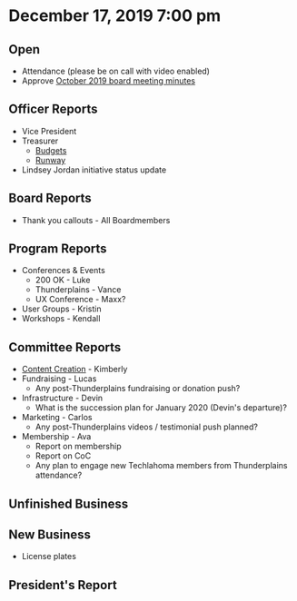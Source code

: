 # December 17, 2019 7:00 pm

## Open
* Attendance (please be on call with video enabled)
* Approve [October 2019 board meeting minutes](https://github.com/techlahoma/board_meetings/blob/master/2019/10_october_minutes.md)

## Officer Reports
* Vice President
* Treasurer
    - [Budgets](https://docs.google.com/spreadsheets/d/1tw-q8jl-9VMMZ2OmxKM6sCq0A82pPU8yLPMsnaI-DGE/edit?usp=sharing)
    - [Runway](https://docs.google.com/spreadsheets/d/1BdSo4lCJLIDFu0a3EfQ3AWu2wgmotYP-qIzIDC4PXsk/edit?usp=sharing)
* Lindsey Jordan initiative status update

## Board Reports
* Thank you callouts - All Boardmembers

## Program Reports
* Conferences & Events 
  * 200 OK - Luke
  * Thunderplains - Vance
  * UX Conference - Maxx?
* User Groups - Kristin
* Workshops - Kendall

## Committee Reports
* [Content Creation](https://github.com/techlahoma/board_meetings/blob/master/2019/attachments/12_content_creation.md) - Kimberly
* Fundraising - Lucas 
  * Any post-Thunderplains fundraising or donation push?
* Infrastructure - Devin
  * What is the succession plan for January 2020 (Devin's departure)?
* Marketing - Carlos
  * Any post-Thunderplains videos / testimonial push planned?
* Membership - Ava
  * Report on membership
  * Report on CoC
  * Any plan to engage new Techlahoma members from Thunderplains attendance?

## Unfinished Business

## New Business
* License plates

## President's Report
